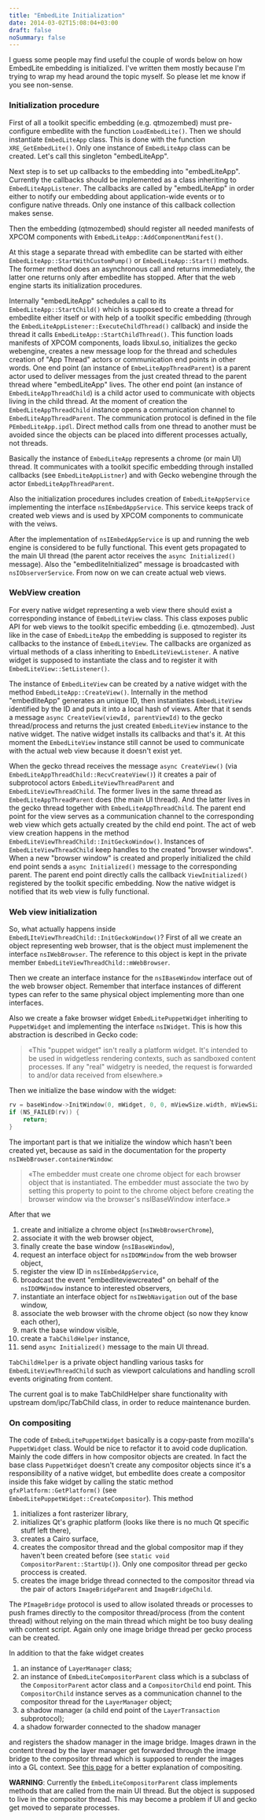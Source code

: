```yaml
---
title: "EmbedLite Initialization"
date: 2014-03-02T15:08:04+03:00
draft: false
noSummary: false
---
```


I guess some people may find useful the couple of words below on how
EmbedLite embedding is initialized. I've written them mostly because I'm trying
to wrap my head around the topic myself. So please let me know if you see non-sense.

<!--more-->

### Initialization procedure

First of all a toolkit specific embedding (e.g. qtmozembed) must pre-configure
embedlite with the function `LoadEmbedLite()`. Then we should instantiate
`EmbedLiteApp` class. This is done with the function `XRE_GetEmbedLite()`.
Only one instance of `EmbedLiteApp` class can be created. Let's call this
singleton "embedLiteApp".

Next step is to set up callbacks to the embedding into "embedLiteApp". Currently
the callbacks should be implemented as a class inheriting to
`EmbedLiteAppListener`. The callbacks are called by "embedLiteApp" in order
either to notify our embedding about application-wide events or to configure
native threads. Only one instance of this callback collection makes sense.

Then the embedding (qtmozembed) should register all needed manifests of XPCOM
components with `EmbedLiteApp::AddComponentManifest()`.

At this stage a separate thread with embedlite can be started with either
`EmbedLiteApp::StartWithCustomPump()` or `EmbedLiteApp::Start()` methods.
The former method does an asynchronous call and returns immediately, the latter
one returns only after embedlite has stopped. After that the web engine starts
its initialization procedures.

Internally "embedLiteApp" schedules a call to its `EmbedLiteApp::StartChild()`
which is supposed to create a thread for embedlite either itself or with help
of a toolkit specific embedding (through the
`EmbedLiteAppListener::ExecuteChildThread()` callback) and inside the thread
it calls `EmbedLiteApp::StartChildThread()`. This function
loads manifests of XPCOM components, loads libxul.so, initializes the gecko
webengine, creates a new message loop for the thread and schedules creation of
"App Thread" actors or communication end points in other words. One end point
(an instance of `EmbeLiteAppThreadParent`) is a parent actor used to deliver
messages from the just created thread to the parent thread where "embedLiteApp"
lives. The other end point (an instance of `EmbedLiteAppThreadChild`) is a
child actor used to communicate with objects living in the child thread. At the
moment of creation the `EmbedLiteAppThreadChild` instance opens a communication
channel to `EmbedLiteAppThreadParent`. The communication protocol is defined
in the file `PEmbedLiteApp.ipdl`. Direct method calls from one thread to another
must be avoided since the objects can be placed into different processes actually,
not threads.

Basically the instance of `EmbedLiteApp` represents a chrome (or main UI) thread.
It communicates with a toolkit specific embedding through installed callbacks
(see `EmbedLiteAppListner`) and with Gecko webengine through the actor
`EmbedLiteAppThreadParent`.

Also the initialization procedures includes creation of `EmbedLiteAppService`
implementing the interface `nsIEmbedAppService`. This service keeps track of
created web views and is used by XPCOM components to communicate with the veiws.

After the implementation of `nsIEmbedAppService` is up and running the web
engine is considered to be fully functional. This event gets propagated to
the main UI thread (the parent actor receives the `async Initialized()`
message). Also the "embedliteInitialized" message is broadcasted with
`nsIObserverService`. From now on we can create actual web views.

### WebView creation

For every native widget representing a web view there should exist a corresponding
instance of `EmbedLiteView` class. This class exposes public API for web views
to the toolkit specific embedding (i.e. qtmozembed). Just like in the case of
`EmbedLiteApp` the embedding is supposed to register its callbacks to the
instance of `EmbedLiteView`. The callbacks are organized as virtual methods
of a class inheriting to `EmbedLiteViewListener`. A native widget is supposed
to instantiate the class and to register it with `EmbedLiteView::SetListener()`.

The instance of `EmbedLiteView` can be created by a native widget with the
method `EmbedLiteApp::CreateView()`. Internally in the method "embedliteApp"
generates an unique ID, then instantiates `EmbedLiteView` identified by the ID
and puts it into a local hash of views. After that it sends a message
`async CreateView(viewId, parentViewId)` to the gecko thread/process and returns
the just created `EmbedLiteView` instance to the native widget. The native
widget installs its callbacks and that's it. At this moment the `EmbedLiteView`
instance still cannot be used to communicate with the actual web view because it
doesn't exist yet.

When the gecko thread receives the message `async CreateView()` (via
`EmbedLiteAppThreadChild::RecvCreateView()`) it creates a pair of subprotocol
actors `EmbedLiteViewThreadParent` and `EmbedLiteViewThreadChild`. The former
lives in the same thread as `EmbedLiteAppThreadParent` does (the main UI
thread). And the latter lives in the gecko thread together with
`EmbedLiteAppThreadChild`. The parent end point for the view serves as
a communication channel to the corresponding web view which gets actually
created by the child end point. The act of web view creation happens in the
method `EmbedLiteViewThreadChild::InitGeckoWindow()`. Instances of
`EmbedLiteViewThreadChild` keep handles to the created "browser windows".
When a new "browser window" is created and properly initialized the child
end point sends a `async Initialized()` message to the corresponding parent.
The parent end point directly calls the callback `ViewInitialized()` registered
by the toolkit specific embedding. Now the native widget is notified that
its web view is fully functional.

### Web view initialization

So, what actually happens inside `EmbedLIteViewThreadChild::InitGeckoWindow()`?
First of all we create an object representing web browser, that is the object must
implemenent the interface `nsIWebBrowser`. The reference to this object is kept
in the private member `EmbedLiteViewThreadChild::mWebBrowser`.

Then we create an interface instance for the `nsIBaseWindow` interface out of the
web browser object. Remember that interface instances of different types can
refer to the same physical object implementing more than one interfaces.

Also we create a fake browser widget `EmbedLitePuppetWidget` inheriting to
`PuppetWidget` and implementing the interface `nsIWidget`. This is how this
abstraction is described in Gecko code:

> &laquo;This "puppet widget" isn't really a platform widget.  It's intended
> to be used in widgetless rendering contexts, such as sandboxed
> content processes.  If any "real" widgetry is needed, the request
> is forwarded to and/or data received from elsewhere.&raquo;

Then we initialize the base window with the widget:

```cpp
rv = baseWindow->InitWindow(0, mWidget, 0, 0, mViewSize.width, mViewSize.height);
if (NS_FAILED(rv)) {
    return;
}
```

The important part is that we initialize the window which hasn't been created
yet, because as said in the documentation for the property
`nsIWebBrowser.containerWindow`:

> &laquo;The embedder must create one chrome object for each browser object that
> is instantiated. The embedder must associate the two by setting this
> property to point to the chrome object before creating the browser
> window via the browser's nsIBaseWindow interface.&raquo;

After that we

1. create and initialize a chrome object (`nsIWebBrowserChrome`),
2. associate it with the web browser object,
3. finally create the base window (`nsIBaseWindow`),
4. request an interface object for `nsIDOMWindow` from the web browser object,
5. register the view ID in `nsIEmbedAppService`,
6. broadcast the event "embedliteviewcreated" on behalf of the `nsIDOMWindow`
   instance to interested observers,
7. instantiate an interface object for `nsIWebNavigation` out of the base
   window,
8. associate the web browser with the chrome object (so now they know each
   other),
9. mark the base window visible,
10. create a `TabChildHelper` instance,
11. send `async Initialized()` message to the main UI thread.

`TabChildHelper` is a private object handling various tasks for `EmbedLiteViewThreadChild`
such as viewport calculations and handling scroll events originating from
content.

The current goal is to make TabChildHelper share functionality with upstream
dom/ipc/TabChild class, in order to reduce maintenance burden.

### On compositing

The code of `EmbedLitePuppetWidget` basically is a copy-paste from mozilla's
`PuppetWidget` class. Would be nice to refactor it to avoid code duplication.
Mainly the code differs in how compositor objects are created. In fact the base
class `PuppetWidget` doesn't create any compositor objects since it's a
responsibility of a native widget, but embedlite does create a compositor
inside this fake widget by calling the static method
`gfxPlatform::GetPlatform()` (see `EmbedLitePuppetWidget::CreateCompositor`).
This method

1. initializes a font rasterizer library,
2. initializes Qt's graphic platform (looks like there is no much Qt specific
   stuff left there),
3. creates a Cairo surface,
4. creates the compositor thread and the global compositor map if they haven't
   been created before (see `static void CompositorParent::StartUp()`).
   Only one compositor thread per gecko proccess is created.
5. creates the image bridge thread connected to the compositor thread via
   the pair of actors `ImageBridgeParent` and `ImageBridgeChild`.

The `PImageBridge` protocol is used to allow isolated threads or processes
to push frames directly to the compositor thread/process (from the content
thread) without relying on the main thread which might be too busy dealing
with content script. Again only one image bridge thread per gecko process
can be created.

In addition to that the fake widget creates

1. an instance of `LayerManager` class;
2. an instance of `EmbedLiteCompositorParent` class which is a subclass of the
   `CompositorParent` actor class and a `CompositorChild` end point. This
   `CompositorChild` instance serves as a communication channel to the
   compositor thread for the `LayerManager` object;
3. a shadow manager (a child end point of the `LayerTransaction` subprotocol);
4. a shadow forwarder connected to the shadow manager

and registers the shadow manager in the image bridge. Images drawn in the content
thread by the layer manager get forwarded through the image bridge to the
compositor thread which is supposed to render the images into a GL context.
See [this page](https://wiki.mozilla.org/Gecko:Overview#Graphics) for a better
explanation of compositing.

**WARNING**: Currently the `EmbedLiteCompositorParent` class implements methods that are
called from the main UI thread. But the object is supposed to live in the
compositor thread. This may become a problem if UI and gecko get moved to
separate processes.
